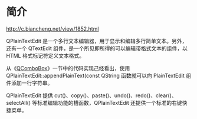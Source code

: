 # 简介

http://c.biancheng.net/view/1852.html

QPlainTextEdit 是一个多行文本编辑器，用于显示和编辑多行简单文本。另外，还有一个 QTextEdit 组件，是一个所见即所得的可以编辑带格式文本的组件，以 HTML 格式标记符定义文本格式。

从《[QComboBox](http://c.biancheng.net/view/1849.html)》一节中的代码实现己经看出，使用 QPlainTextEdit::appendPlainText(const QString 函数就可以向 PlainTextEdit 组件添加一行字符串。

QPlainTextEdit 提供 cut()、copy()、paste()、undo()、redo()、clear()、selectAll() 等标准编辑功能的槽函数，QPlainTextEdit 还提供一个标准的右键快捷菜单。